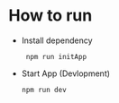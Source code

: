 # How to run

- Install dependency
  ```
   npm run initApp
  ```
- Start App (Devlopment)
  ```
  npm run dev
  ```